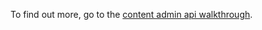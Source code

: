 To find out more, go to the [content admin api walkthrough](https://developer.nomad-cms.com/docs/content-admin-api-javascript).
